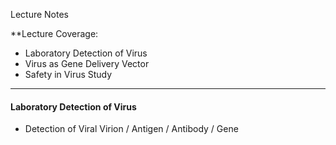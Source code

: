 Lecture Notes

**Lecture Coverage:
- Laboratory Detection of Virus
- Virus as Gene Delivery Vector
- Safety in Virus Study

---
#### **Laboratory Detection of Virus**
- Detection of Viral Virion / Antigen / Antibody / Gene